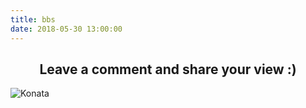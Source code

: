 ```yaml
---
title: bbs
date: 2018-05-30 13:00:00
---
```


<h2 style="text-align:center">Leave a comment and share your view :)</h2>

![Konata](https://user-images.githubusercontent.com/12698567/40700912-4b2c5824-640e-11e8-9694-7a212f66dc7e.jpg)
